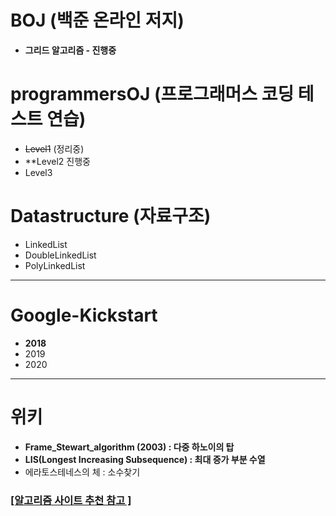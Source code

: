 # BOJ (백준 온라인 저지)
- **그리드 알고리즘 - 진행중**

# programmersOJ (프로그래머스 코딩 테스트 연습)
- ~~Level1~~ (정리중)
- **Level2 진행중
- Level3

# Datastructure (자료구조)
- LinkedList
- DoubleLinkedList
- PolyLinkedList
  
---
# Google-Kickstart
- **2018** 
- 2019
- 2020

---

# 위키
- **Frame_Stewart_algorithm (2003) : 다중 하노이의 탑**
- **LIS(Longest Increasing Subsequence) : 최대 증가 부분 수열**
- 에라토스테네스의 체 : 소수찾기

### [[알고리즘 사이트 추천 참고 ]](https://gist.github.com/shoark7/38bcff39588b528d37313a669fdfd75d)
